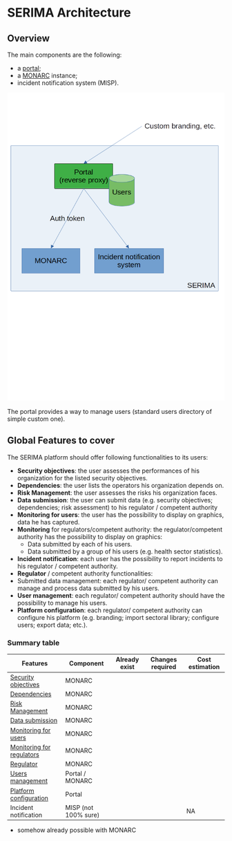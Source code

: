 # SERIMA Architecture

## Overview

The main components are the following:

- a [portal](features/portal.md);
- a [MONARC](monarc.md) instance;
- incident notification system (MISP).


![SERIMA architecture](architecture-serima.png)


The portal provides a way to manage users (standard users directory of simple
custom one).


## Global Features to cover

The SERIMA platform should offer following functionalities to its users:

- **Security objectives**: the user assesses the performances of his organization
  for the listed security objectives.
- **Dependencies**: the user lists the operators his organization depends on.
- **Risk Management**: the user assesses the risks his organization faces.
- **Data submission**: the user can submit data (e.g. security objectives;
  dependencies; risk assessment) to his regulator / competent authority
- **Monitoring for users**: the user has the possibility to display on graphics,
  data he has captured.
- **Monitoring** for regulators/competent authority: the regulator/competent authority
  has the possibility to display on graphics:
  - Data submitted by each of his users.
  - Data submitted by a group of his users (e.g. health sector statistics).
- **Incident notification**: each user has the possibility to report incidents to
  his regulator / competent authority.
- **Regulator** / competent authority functionalities:
 - Submitted data management: each regulator/ competent authority can manage and
   process data submitted by his users.
 - **User management**: each regulator/ competent authority should have the
   possibility to manage his users.
 - **Platform configuration**: each regulator/ competent authority can configure
   his platform (e.g. branding; import sectoral library; configure users; export data; etc.).


### Summary table

|    Features                                                        |  Component           | Already exist | Changes required | Cost estimation  |
|--------------------------------------------------------------------|----------------------|---------------|------------------|------------------|
| [Security objectives](features/objective.md)                       | MONARC               |               |                  |                  |
| [Dependencies](features/dependencies.md)                           | MONARC               |               |                  |                  |
| [Risk Management](features/risk.md)                                | MONARC               |               |                  |                  |
| [Data submission](features/data.md)                                | MONARC               |               |                  |                  |
| [Monitoring for users](features/monitoring-users.md)               | MONARC               |               |                  |                  |
| [Monitoring for regulators](features/monitoring-regulators.md)     | MONARC               |               |                  |                  |
| [Regulator](features/regulator.md)                                 | MONARC               |               |                  |                  |
| [Users management](features/users-management.md)                   | Portal / MONARC      |               |                  |                  |
| [Platform configuration](features/platform-configuration.md)       | Portal               |               |                  |                  |
| Incident notification                                              | MISP (not 100% sure) |               |                  |      NA          |

* somehow already possible with MONARC
